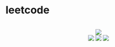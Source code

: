 # leetcode

<div align="center">
<br/>
<img src="https://img.shields.io/badge/Solved-411/3037%20=%2013%25-blue.svg?style=flat-square" />
<br/>
<img src="https://img.shields.io/badge/Easy-194/768-5CB85D.svg?style=flat-square" />
<img src="https://img.shields.io/badge/Medium-169/1596-F0AE4E.svg?style=flat-square" />
<img src="https://img.shields.io/badge/Hard-48/673-D95450.svg?style=flat-square" />
</div>